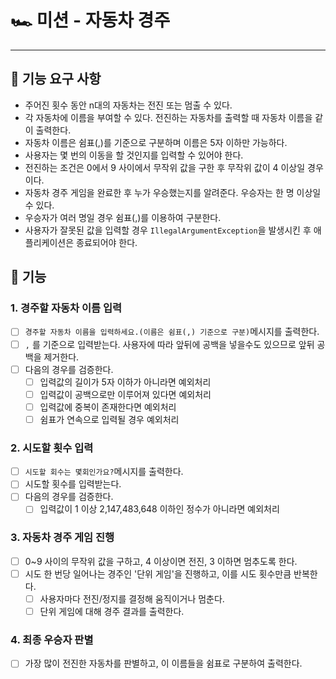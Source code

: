 # 🏎️  미션 - 자동차 경주

---

## 🚀 기능 요구 사항

- 주어진 횟수 동안 n대의 자동차는 전진 또는 멈출 수 있다.
- 각 자동차에 이름을 부여할 수 있다. 전진하는 자동차를 출력할 때 자동차 이름을 같이 출력한다.
- 자동차 이름은 쉼표(,)를 기준으로 구분하며 이름은 5자 이하만 가능하다.
- 사용자는 몇 번의 이동을 할 것인지를 입력할 수 있어야 한다.
- 전진하는 조건은 0에서 9 사이에서 무작위 값을 구한 후 무작위 값이 4 이상일 경우이다.
- 자동차 경주 게임을 완료한 후 누가 우승했는지를 알려준다. 우승자는 한 명 이상일 수 있다.
- 우승자가 여러 명일 경우 쉼표(,)를 이용하여 구분한다.
- 사용자가 잘못된 값을 입력할 경우 `IllegalArgumentException`을 발생시킨 후 애플리케이션은 종료되어야 한다.

## 📮 기능

### 1. 경주할 자동차 이름 입력

- [ ] `경주할 자동차 이름을 입력하세요.(이름은 쉼표(,) 기준으로 구분)`메시지를 출력한다.
- [ ] `,` 를 기준으로 입력받는다. 사용자에 따라 앞뒤에 공백을 넣을수도 있으므로 앞뒤 공백을 제거한다.
- [ ] 다음의 경우를 검증한다.
  - [ ] 입력값의 길이가 5자 이하가 아니라면 예외처리
  - [ ] 입력값이 공백으로만 이루어져 있다면 예외처리
  - [ ] 입력값에 중복이 존재한다면 예외처리
  - [ ] 쉼표가 연속으로 입력될 경우 예외처리

### 2. 시도할 횟수 입력
- [ ] `시도할 회수는 몇회인가요?`메시지를 출력한다.
- [ ] 시도할 횟수를 입력받는다.
- [ ] 다음의 경우를 검증한다.
  - [ ] 입력값이 1 이상 2,147,483,648 이하인 정수가 아니라면 예외처리

### 3. 자동차 경주 게임 진행
- [ ] 0~9 사이의 무작위 값을 구하고, 4 이상이면 전진, 3 이하면 멈추도록 한다.
- [ ] 시도 한 번당 일어나는 경주인 '단위 게임'을 진행하고, 이를 시도 횟수만큼 반복한다.
  - [ ] 사용자마다 전진/정지를 결정해 움직이거나 멈춘다.
  - [ ] 단위 게임에 대해 경주 결과를 출력한다.

### 4. 최종 우승자 판별
- [ ] 가장 많이 전진한 자동차를 판별하고, 이 이름들을 쉼표로 구분하여 출력한다.
